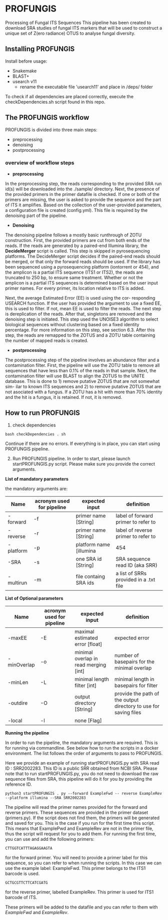 # PROFUNGIS

Processing of Fungal ITS Sequences
This pipeline has been created to download SRA studies of fungal ITS markers that will be used to construct a unique set of Z(ero radiance) OTUS to analyse fungal diversity.

## Installing PROFUNGIS
Install before usage:
  - Snakemake
  - BLAST+
  - usearch v11
    - rename the executable file 'usearch11' and place in /deps/ folder

To check if all dependencies are placed correctly, execute the checkDependencies.sh script found in this repo.

## The PROFUNGIS workflow
PROFUNGIS is divided into three main steps: 
- preprocessing
- denoising
- postprocessing

### overview of workflow steps

- **preprocessing**
  
In the preprocessing step, the reads corresponding to the provided SRA run id(s) will be downloaded into the ./sample/ directory. Next, the presence of the provided primers in the primer datafile is checked. 
If one or both of the primers are missing, the user is asked to provide the sequence and the part of ITS it amplifies.
Based on the collection of the user-provided parameters, a configuration file is created (config.yml). This file is required by the denoising part of the pipeline.

- **Denoising**
  
The denoising pipeline follows a mostly basic runthrough of ZOTU
construction. First, the provided primers are cut from both ends of the
reads. If the reads are generated by a paired-end Illumina library, the 
**DecideMerger** script is called. This step is skipped in pyrosequencing
platforms. The DecideMerger script decides if the paired-end reads
should be merged, or that only the forward reads should be used. If
the library has been sequenced using a pyrosequencing platform
(iontorrent or 454), and the amplicon is a partial ITS sequence
(ITS1 or ITS2), the reads are truncated to 250 bp, to ensure
same treatment. Whether or not the amplicon is a partial ITS
sequences is determined based on the user input primer names.
For every primer, its location relative to ITS is added.

Next, the average Estimated Error (EE) is used using the cor-
responding USEARCH function. If the user has provided the argument to use a fixed EE, this is used to filter. If not, mean EE
is used to filter the reads. The next step is dereplication of the
reads. After that, singletons are removed and the denoising step
is initiated. This step used the UNOISE3 algorithm to select
biological sequences without clustering based on a fixed identity
percentage. For more information on this step, see section 6.3.
After this step, the reads are remapped to the ZOTUS and a
ZOTU table containing the number of mapped reads is created.

- **postprocessing**
  
The postprocessing step of the pipeline involves an abundance
filter and a contamination filter. First, the pipeline will use the
ZOTU table to remove all sequences that have less than 0.1% of
the reads in that sample. Next, the contamination filter will use
BLAST to align the ZOTUS to the UNITE database. This is
done to 1) remove putative ZOTUS that are not somewhat sim-
ilar to known ITS sequences and 2) to remove putative ZOTUS
that are not asociated with a fungus. If a ZOTU has a hit with
more than 70% identity and the hit is a fungus, it is retained. If
not, it is removed.

## How to run PROFUNGIS

1. check dependencies
   
```shell
bash checkDependencies . sh
```
Continue if there are no errors. If everything is in place, you can start using PROFUNGIS pipeline. 

2. Run PROFUNGIS pipeline. In order to start, please launch startPROFUNGIS.py script. Please make sure you provide the correct arguments.

**List of mandatory parameters**

the mandatory arguments are:

| Name | acronym used for pipeline | expected input | definition |
| ---- | ---- | ----- | ----- |
| -forward | -f | primer name [String] | label of forward primer to refer to |
| -reverse | -r | primer name [String] | label of reverse primer to refer to |
| -platform | -p | platform name [illumina|454|iontorrent] | HTS plaform used for generating the read sequence file |
| -SRA | -s | one SRA id [String] | SRA sequence read ID (aka SRR) |
| -multirun | -m | file containg SRA ids | a list of SRRs provided in a .txt file |

**List of Optional parameters**

| Name | acronym used for pipeline | expected input | definition |
| ---- | ---- | ----- | ----- |
| -maxEE | -E | maximal estimated error [float] | expected error |
| -minOverlap | -o | minimal overlap in read merging [int] | number of basepairs for the minimal overlap |
| -minLen | -L | minimal length filter [int] | minimal length in basepairs for filter |
| -outdire | -O | output directory [String] | provide the path of the output directory to use for saving files |
| -local | -l | none [Flag] |  |



**Running the pipeline** 

In order to run the pipeline, the mandatory arguments are required. This is for running via commandline. See below how to run the scripts in a docker environment. 
The list follows the order of arguments to pass to PROFUNGIS. 


Here we provide an example of running startPROFUNGIS.py with SRA read ID : SRR2002283. This ID is a public SRR obtained from NCBI SRA. Please note that to run startPROFUNGIS.py, you do not need to download the raw sequence files from SRA, this pipeline will do it for you by providing the reference ID.

```shell
python3 startPROFUNGIS . py --forward ExampleFwd -- reverse ExampleRev --platform illumina --SRA SRR2002283
```
The pipeline will read the primer names provided for the forward and reverse primers. These sequences are provided in the primer dataset (primers.py). If the script does not find them, the primers will be generated and saved for you. This is the case if you run for the first time this script. This means that ExamplePwd and ExampleRev are not in the primer file, thus the script will request for you to add them.
For running the first time, you can use and add the following primers:

```shell
CTTGGTCATTTAGAGGAAGTA 
```
for the forward primer. You will need to provide a primer label for this sequence, so you can refer to when running the scripts. In this case we can use the example label: ExampleFwd. This primer belongs to the ITS1 barcode is used.

```shell
GCTGCGTTCTTCATCGATG 
```
for the reverse primer, labelled ExampleRev. This primer is used for ITS1 barcode of ITS.

These primers will be added to the datafile and you can refer to them with *ExampleFwd* and *ExampleRev*. 



